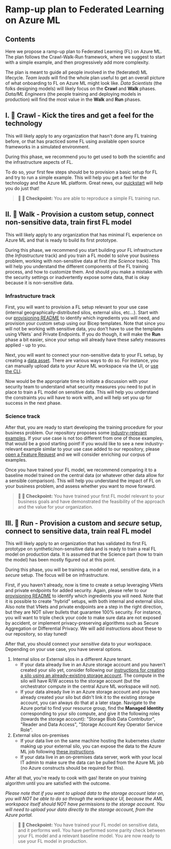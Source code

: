 # Ramp-up plan to Federated Learning on Azure ML

## Contents
Here we propose a ramp-up plan to Federated Learning (FL) on Azure ML. The plan follows the Crawl-Walk-Run<!-- -Fly--> framework, where we suggest to start with a simple example, and then progressively add more complexity.

The plan is meant to guide all people involved in the (federated) ML lifecycle. _Team leads_ will find the whole plan useful to get an overall picture of what onboarding to FL on Azure ML might look like. _Data Scientists_ (the folks designing models) will likely focus on the **Crawl** and **Walk** phases. _Data/ML Engineers_ (the people training and deploying models in production) will find the most value in the **Walk** and **Run** phases. <!-- _MLOps engineers_ (handling models and infrastructure at scale) will be interested in the **Fly** phase. --> 

## I. :turtle: **Crawl** - Kick the tires and get a feel for the technology

This will likely apply to any organization that hasn't done any FL training before, or that has practiced some FL using available open source frameworks in a simulated environment.

During this phase, we recommend you to get used to both the scientific and the infrastructure aspects of FL.

To do so, your first few steps should be to provision a basic setup for FL and try to run a simple example. This will help you get a feel for the technology and the Azure ML platform. Great news, our [quickstart](./quickstart.md) will help you do just that!

>**:checkered_flag: :turtle: Checkpoint:** You are able to reproduce a simple FL training run.

## II. :walking: **Walk** - Provision a custom setup, connect non-sensitive data, train first FL model

This will likely apply to any organization that has minimal FL experience on Azure ML and that is ready to build its first prototype.

During this phase, we recommend you start building your FL infrastructure (the _Infrastructure_ track) and you train a FL model to solve your business problem, working with non-sensitive data at first (the _Science_ track). This will help you understand the different components of the FL training process, and how to customize them. And should you make a mistake with the security settings or inadvertently expose some data, that is okay because it is non-sensitive data.

### Infrastructure track

First, you will want to provision a FL setup relevant to your use case (internal geographically-distributed silos, external silos, etc...). Start with our [provisioning README](./provisioning/README.md) to identify which ingredients you will need, and provision your custom setup using our Bicep templates. Note that since you will not be working with sensitive data, you don't have to use the templates using VNets` and Private Endpoints. If you do though, it will make the **Run** phase a bit easier, since your setup will already have these safety measures applied - up to you.

Next, you will want to connect your non-sensitive data to your FL setup, by creating a [data asset](https://learn.microsoft.com/en-us/azure/machine-learning/concept-azure-machine-learning-v2?tabs=cli#data). There are various ways to do so. For instance, you can manually upload data to your Azure ML workspace via the UI, or [use the CLI](https://learn.microsoft.com/en-us/azure/machine-learning/how-to-create-data-assets?tabs=cli).

Now would be the appropriate time to initiate a discussion with your security team to understand what security measures you need to put in place to train a FL model on sensitive data. This will help you understand the constraints you will have to work with, and will help set you up for success in the next phase.

### Science track

After that, you are ready to start developing the training procedure for your business problem. Our repository proposes some [industry-relevant examples](./README.md#real-world-examples). If your use case is not too different from one of those examples, that would be a good starting point! If you would like to see a new industry-relevant example similar to your use case added to our repository, please [open a Feature Request](https://github.com/Azure-Samples/azure-ml-federated-learning/issues/new?assignees=&labels=&template=feature_request.md&title=) and we will consider enriching our corpus of examples.

Once you have trained your FL model, we recommend comparing it to a baseline model trained on the central data (or whatever other data allow for a sensible comparison). This will help you understand the impact of FL on your business problem, and assess whether you want to move forward.

>**:checkered_flag: :walking: Checkpoint:** You have trained your first FL model relevant to your business goals and have demonstrated the feasibility of the approach and the value for your organization.

## III. :running: **Run** - Provision a custom and _secure_ setup, connect to sensitive data, train real FL model

This will likely apply to an organization that has validated its first FL prototype on synthetic/non-sensitive data and is ready to train a real FL model on production data. It is assumed that the Science part (how to train the model) has been mostly figured out at this point. 

During this phase, you will be training a model on real, sensitive data, in a _secure_ setup. The focus will be on infrastructure.

First, if you haven't already, now is time to create a setup leveraging VNets and private endpoints for added security. Again, please refer to our [provisioning README](./provisioning/README.md) to identify which ingredients you will need. Note that it is possible to create "hybrid" setups, with both internal and external silos. Also note that VNets and private endpoints are a step in the right direction, but they are NOT silver bullets that guarantee 100% security. For instance, you will want to triple check your code to make sure data are not exposed by accident, or implement privacy-preserving algorithms such as Secure Aggregation or Differential Privacy. We will add instructions about these to our repository, so stay tuned!

After that, you should connect your _sensitive_ data to your workspace. Depending on your use case, you have several options.
1. Internal silos or External silos in a different Azure tenant.
    - If your data already live in an Azure storage account and you haven't created your silo yet, consider following our [instructions for creating a silo using an already-existing storage account](./provisioning/silo_vnet_existingstorage.md). The compute in the silo will have R/W access to the storage account (but the orchestrator compute in the central Azure ML workspace will not).
    - If your data already live in an Azure storage account and you have already created your silo but didn't link it to the existing storage account, you can always do that at a later stage. Navigate to the Azure portal to find your resource group, find the **Managed Identity** corresponding to your silo compute, and give it the following roles (towards the storage account): "Storage Blob Data Contributor", "Reader and Data Access", "Storage Account Key Operator Service Role".
2. External silos on-premises
    - If your data live on the same machine hosting the kubernetes cluster making up your external silo, you can expose the data to the Azure ML job following [these instructions](./targeted-tutorials/read-local-data-in-k8s-silo.md).
    - If your data live in an on-premises data server, work with your local IT admin to make sure the data can be pulled from the Azure ML job (no Azure constructs should be required for this). 

After all that, you're ready to cook with gas! Iterate on your training algorithm until you are satisfied with the outcome.

_Please note that if you want to upload data to the storage account later on, you will NOT be able to do so through the workspace UI, because the AML workspace itself should NOT have permissions to the storage account. You will need to upload your data directly to the storage account, from the Azure portal._

>**:checkered_flag: :running: Checkpoint:** You have trained your FL model on sensitive data, and it performs well. You have performed some parity check between your FL model and a relevant baseline model. You are now ready to use your FL model in production.

<!-- Here below is a stub for the Fly phase. Not sure if we want to tackle this now, or wait till later and we get a better view into what mature organizations will need.-->
<!--
## :airplane: **Fly** - Scale up to production, introduce MLOPS

>**:checkered_flag: :airplane: Checkpoint:** You have one or several FL models deployed in production, and you have introduced MLOPS practices such as automated model evaluation/retraining, process for auditing, etc... 
-->